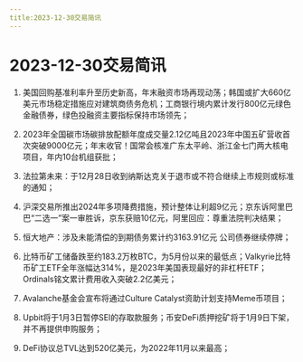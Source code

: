 ```yaml
---
title:2023-12-30交易简讯
---
```

# 2023-12-30交易简讯

1. 美国回购基准利率升至历史新高，年末融资市场再现动荡；韩国或扩大660亿美元市场稳定措施应对建筑商债务危机；工商银行境内累计发行800亿元绿色金融债券，绿色投融资主要指标保持市场领先；

2. 2023年全国碳市场碳排放配额年度成交量2.12亿吨且2023年中国五矿营收首次突破9000亿元；年末收官！国常会核准广东太平岭、浙江金七门两大核电项目，年内10台机组获批；

3. 法拉第未来：于12月28日收到纳斯达克关于退市或不符合继续上市规则或标准的通知；

4. 沪深交易所推出2024年多项降费措施，预计整体让利超9亿元；京东诉阿里巴巴“二选一”案一审胜诉，京东获赔10亿元，阿里回应：尊重法院判决结果；

5. 恒大地产：涉及未能清偿的到期债务累计约3163.91亿元 公司债券继续停牌；

6. 比特币矿工储备跌至约183.2万枚BTC，为5月份以来的最低点；Valkyrie比特币矿工ETF全年涨幅达314%，是2023年美国表现最好的非杠杆ETF；Ordinals铭文累计费用收入突破2.2亿美元；

7. Avalanche基金会宣布将通过Culture Catalyst资助计划支持Meme币项目；

8. Upbit将于1月3日暂停SEI的存取款服务；币安DeFi质押挖矿将于1月9日下架，并不再提供申购服务；

9. DeFi协议总TVL达到520亿美元，为2022年11月以来最高；